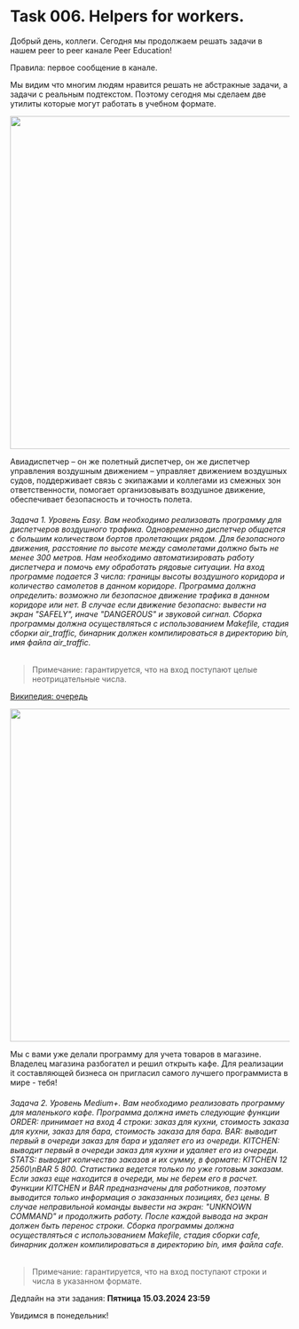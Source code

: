 # Task 006. Helpers for workers.
Добрый день, коллеги. Сегодня мы продолжаем решать задачи в нашем peer to peer канале Peer Education!

Правила: первое сообщение в канале.

Мы видим что многим людям нравится решать не абстракные задачи, а задачи с реальным подтекстом. Поэтому сегодня мы сделаем две утилиты которые могут работать в учебном формате. 

<image src="images/plane.jpg" width=600px>

Авиадиспетчер – он же полетный диспетчер, он же диспетчер управления воздушным движением – управляет движением воздушных судов, поддерживает связь с экипажами и коллегами из смежных зон ответственности, помогает организовывать воздушное движение, обеспечивает безопасность и точность полета.

###### Задача 1. Уровень Easy. Вам необходимо реализовать программу для диспетчеров воздушного трафика. Одновременно диспетчер общается с большим количеством бортов пролетающих рядом. Для безопасного движения, расстояние по высоте между самолетами должно быть не менее 300 метров. Нам необходимо автоматизировать работу диспетчера и помочь ему обработать рядовые ситуации. На вход программе подается 3 числа: границы высоты воздушного коридора и количество самолетов в данном коридоре. Программа должна определить: возможно ли безопасное движение трафика в данном коридоре или нет. В случае если движение безопасно: вывести на экран "SAFELY", иначе "DANGEROUS" и звуковой сигнал. Сборка программы должна осуществляться с использованием Makefile, стадия сборки air_traffic, бинарник должен компилироваться в директорию bin, имя файла air_traffic.

> Примечание: гарантируется, что на вход поступают целые неотрицательные числа.

[Википедия: очередь](https://ru.wikipedia.org/wiki/%D0%9E%D1%87%D0%B5%D1%80%D0%B5%D0%B4%D1%8C_(%D0%BF%D1%80%D0%BE%D0%B3%D1%80%D0%B0%D0%BC%D0%BC%D0%B8%D1%80%D0%BE%D0%B2%D0%B0%D0%BD%D0%B8%D0%B5))

<image src="images/cafe.jpg" width=600px>

Мы с вами уже делали программу для учета товаров в магазине. Владелец магазина разбогател и решил открыть кафе. Для реализации it составляющей бизнеса он пригласил самого лучшего программиста в мире - тебя!

###### Задача 2. Уровень Medium+. Вам необходимо реализовать программу для маленького кафе. Программа должна иметь следующие функции ORDER: принимает на вход 4 строки: заказ для кухни, стоимость заказа для кухни, заказ для бара, стоимость заказа для бара. BAR: выводит первый в очереди заказ для бара и удаляет его из очереди. KITCHEN: выводит первый в очереди заказ для кухни и удаляет его из очереди. STATS: выводит количество заказов и их сумму, в формате: KITCHEN 12 2560\nBAR 5 800. Статистика ведется только по уже готовым заказам. Если заказ еще находится в очереди, мы не берем его в расчет. Функции KITCHEN и BAR предназначены для работников, поэтому выводится только информация о заказанных позициях, без цены. В случае неправильной команды вывести на экран: "UNKNOWN COMMAND" и продолжить работу. После каждой вывода на экран должен быть перенос строки. Сборка программы должна осуществляться с использованием Makefile, стадия сборки cafe, бинарник должен компилироваться в директорию bin, имя файла cafe.

> Примечание: гарантируется, что на вход поступают строки и числа в указанном формате.

Дедлайн на эти задания: **Пятница 15.03.2024 23:59**

Увидимся в понедельник!
